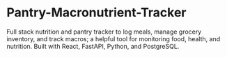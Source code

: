 # Pantry-Macronutrient-Tracker
Full stack nutrition and pantry tracker to log meals, manage grocery inventory, and track macros; a helpful tool for monitoring food, health, and nutrition. Built with React, FastAPI, Python, and PostgreSQL.

